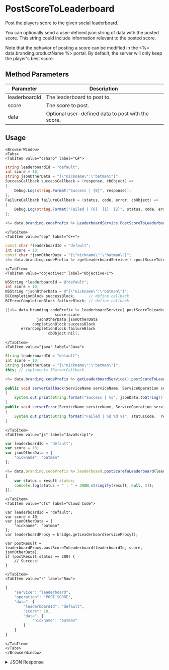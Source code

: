 # PostScoreToLeaderboard

Post the players score to the given social leaderboard.

You can optionally send a user-defined json string of data with the posted score. This string could include information relevant to the posted score.

Note that the behavior of posting a score can be modified in the <%= data.branding.productName %> portal. By default, the server will only keep the player's best score.

<PartialServop service_name="leaderboard" operation_name="POST_SCORE" />

## Method Parameters
Parameter | Description
--------- | -----------
leaderboardId | The leaderboard to post to.
score | The score to post.
data | Optional user-defined data to post with the score.

## Usage

```mdx-code-block
<BrowserWindow>
<Tabs>
<TabItem value="csharp" label="C#">
```

```csharp
string leaderboardId = "default";
int score = 10;
string jsonOtherData = "{\"nickname\":\"batman\"}";
SuccessCallback successCallback = (response, cbObject) =>
{
    Debug.Log(string.Format("Success | {0}", response));
};
FailureCallback failureCallback = (status, code, error, cbObject) =>
{
    Debug.Log(string.Format("Failed | {0}  {1}  {2}", status, code, error));
};

<%= data.branding.codePrefix %>.LeaderboardService.PostScoreToLeaderboard(leaderboardId, score, jsonOtherData, successCallback, failureCallback);
```

```mdx-code-block
</TabItem>
<TabItem value="cpp" label="C++">
```

```cpp
const char *leaderboardId = "default";
int score = 10;
const char *jsonOtherData = "{\"nickname\":\"batman\"}";
<%= data.branding.codePrefix %>->getLeaderboardService()->postScoreToLeaderboard(leaderboardId, score, jsonOtherData, this);
```

```mdx-code-block
</TabItem>
<TabItem value="objectivec" label="Objective-C">
```

```objectivec
NSString *leaderboardId = @"default";
int score = 10;
NSString *jsonOtherData = @"{\"nickname\":\"batman\"}";
BCCompletionBlock successBlock;      // define callback
BCErrorCompletionBlock failureBlock; // define callback

[[<%= data.branding.codePrefix %> leaderboardService] postScoreToLeaderboard:leaderboardId
                      score:score
              jsonOtherData:jsonOtherData
            completionBlock:successBlock
       errorCompletionBlock:failureBlock
                   cbObject:nil];
```

```mdx-code-block
</TabItem>
<TabItem value="java" label="Java">
```

```java
String leaderboardId = "default";
int score = 10;
String jsonOtherData = "{\"nickname\":\"batman\"}";
this; // implements IServerCallback

<%= data.branding.codePrefix %>.getLeaderboardService().postScoreToLeaderboard(leaderboardId, score, jsonOtherData, this);

public void serverCallback(ServiceName serviceName, ServiceOperation serviceOperation, JSONObject jsonData)
{
    System.out.print(String.format("Success | %s", jsonData.toString()));
}
public void serverError(ServiceName serviceName, ServiceOperation serviceOperation, int statusCode, int reasonCode, String jsonError)
{
    System.out.print(String.format("Failed | %d %d %s", statusCode,  reasonCode, jsonError.toString()));
}
```

```mdx-code-block
</TabItem>
<TabItem value="js" label="JavaScript">
```

```javascript
var leaderboardId = "default";
var score = 10;
var jsonOtherData = {
    "nickname": "batman"
};

<%= data.branding.codePrefix %>.leaderboard.postScoreToLeaderboard(leaderboardId, score, jsonOtherData, result =>
{
	var status = result.status;
	console.log(status + " : " + JSON.stringify(result, null, 2));
});
```

```mdx-code-block
</TabItem>
<TabItem value="cfs" label="Cloud Code">
```

```cfscript
var leaderboardId = "default";
var score = 10;
var jsonOtherData = {
    "nickname": "batman"
};
var leaderboardProxy = bridge.getLeaderboardServiceProxy();

var postResult = leaderboardProxy.postScoreToLeaderboard(leaderboardId, score, jsonOtherData);
if (postResult.status == 200) {
    // Success!
}
```

```mdx-code-block
</TabItem>
<TabItem value="r" label="Raw">
```

```r
{
	"service": "leaderboard",
	"operation": "POST_SCORE",
	"data": {
		"leaderboardId": "default",
		"score": 10,
		"data": {
			"nickname": "batman"
		}
	}
}
```

```mdx-code-block
</TabItem>
</Tabs>
</BrowserWindow>
```

<details>
<summary>JSON Response</summary>

```json
{
    "status": 200,
    "data": null
}
```
</details>

